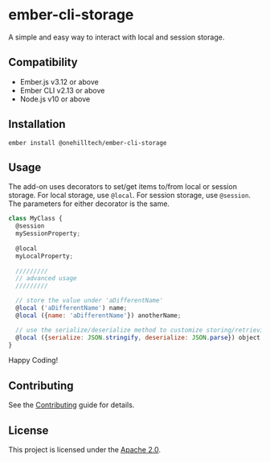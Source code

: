 # ember-cli-storage

A simple and easy way to interact with local and session storage.

Compatibility
------------------------------------------------------------------------------

* Ember.js v3.12 or above
* Ember CLI v2.13 or above
* Node.js v10 or above


Installation
------------------------------------------------------------------------------

```
ember install @onehilltech/ember-cli-storage
```


Usage
------------------------------------------------------------------------------

The add-on uses decorators to set/get items to/from local or session storage. For 
local storage, use `@local`. For session storage, use `@session`. The parameters
for either decorator is the same.

```javascript
class MyClass {
  @session
  mySessionProperty;
  
  @local
  myLocalProperty;
 
  /////////
  // advanced usage
  /////////

  // store the value under 'aDifferentName'
  @local ('aDifferentName') name;
  @local ({name: 'aDifferentName'}) anotherName;

  // use the serialize/deserialize method to customize storing/retrieving
  @local ({serialize: JSON.stringify, deserialize: JSON.parse}) object;
}
```

Happy Coding!

Contributing
------------------------------------------------------------------------------

See the [Contributing](CONTRIBUTING.md) guide for details.


License
------------------------------------------------------------------------------

This project is licensed under the [Apache 2.0](LICENSE.md).
